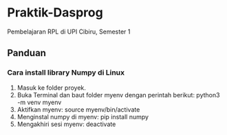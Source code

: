 # Praktik-Dasprog

Pembelajaran RPL di UPI Cibiru, Semester 1

## Panduan

### Cara install library Numpy di Linux

   1. Masuk ke folder proyek.
   2. Buka Terminal dan baut folder myenv dengan perintah berikut:
      python3 -m venv myenv
   3. Aktifkan myenv:
      source myenv/bin/activate
   4. Menginstal numpy di myenv:
      pip install numpy 
   5. Mengakhiri sesi myenv:
      deactivate